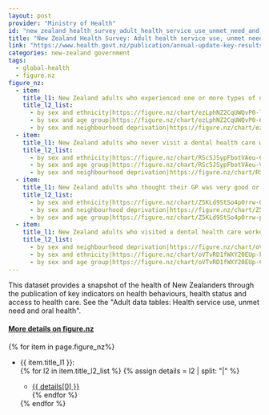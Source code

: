 ```yaml
---
layout: post
provider: "Ministry of Health"
id: "new_zealand_health_survey_adult_health_service_use_unmet_need_and_oral_health_2014_15"
title: "New Zealand Health Survey: Adult health service use, unmet need and oral health 2014/15"
link: "https://www.health.govt.nz/publication/annual-update-key-results-2014-15-new-zealand-health-survey"
categories: new-zealand government 
tags:
  - global-health
  - figure.nz
figure_nz:
  - item:
    title_l1: New Zealand adults who experienced one or more types of unmet need for primary health care in the past 12 months
    title_l2_list:
      - by sex and ethnicity|https://figure.nz/chart/ezLphNZ2CqUWQvP0-lsUYbuUkO1DlE7df
      - by sex and age group|https://figure.nz/chart/ezLphNZ2CqUWQvP0-61KR1Xke6cDnj1WH
      - by sex and neighbourhood deprivation|https://figure.nz/chart/ezLphNZ2CqUWQvP0-OEFpOlK2aA4whQ6Z
  - item:
    title_l1: New Zealand adults who never visit a dental health care worker, or only visit when they have dental problems
    title_l2_list:
      - by sex and ethnicity|https://figure.nz/chart/RSc5JSypFbotVAeu-6LJwTuLrhZlX1lfZ
      - by sex and age group|https://figure.nz/chart/RSc5JSypFbotVAeu-VASw52biLycLoSil
      - by sex and neighbourhood deprivation|https://figure.nz/chart/RSc5JSypFbotVAeu-vCQBtisUEjEJzUEt
  - item:
    title_l1: New Zealand adults who thought their GP was very good or good at explaining health conditions and treatments
    title_l2_list:
      - by sex and ethnicity|https://figure.nz/chart/Z5KLd9StSo4p0rrw-OlH4V9L6j6yz0BHc
      - by sex and neighbourhood deprivation|https://figure.nz/chart/Z5KLd9StSo4p0rrw-CtweRTrFnNWv271M
      - by sex and age group|https://figure.nz/chart/Z5KLd9StSo4p0rrw-pjRchTn74lsKOaKj
  - item:
    title_l1: New Zealand adults who visited a dental health care worker in the past 12 months
    title_l2_list:
      - by sex and neighbourhood deprivation|https://figure.nz/chart/oVTvRD1fWXY20EUp-on3RVfnhmX9b4r5r
      - by sex and ethnicity|https://figure.nz/chart/oVTvRD1fWXY20EUp-kXvFhvUVlfplJCb5
      - by sex and age group|https://figure.nz/chart/oVTvRD1fWXY20EUp-CuFfYBKRFZpL8all
---
```


This dataset provides a snapshot of the health of New Zealanders through the publication of key indicators on health behaviours, health status and access to health care. See the "Adult data tables: Health service use, unmet need and oral health".

<h4><u> More details on figure.nz</u></h4>
{% for item in page.figure_nz%}
  <ul class="post-list">
      <li>{{ item.title_l1 }}:</li>
  {% for l2 in item.title_l2_list %}
  	{% assign details = l2 | split: "|" %}
  	<ul class="post-list-l2">
      <li><a href="{{ details[1] }}">{{ details[0] }}</a></li>
  {% endfor %}
   </ul>
{% endfor %}
</ul>